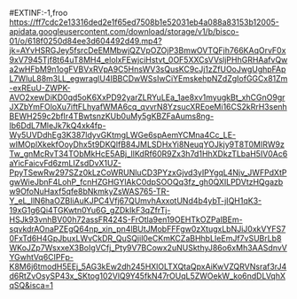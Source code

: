 #EXTINF:-1,froo
https://ff7cdc2e13316ded2e1f65ed7508b1e52031eb4a088a83153b12005-apidata.googleusercontent.com/download/storage/v1/b/bisco-01/o/618f0250d84ee3d604492d49.mp4?jk=AYvHSRGJey5fsrcDeEMMbwjQZVpOZOjP3BmwOVTQFjh766KAqOrvF0x9xV7945Tjf8t64uT8MH4_elolxFEwjciHstvt_0OF5XXCsVVsljPHhGRHAafvQwa2wHFbM9n1ogFVBVxRVpA9C5HnsWV3sQusKC9cJj1zZfUOoJwgUghpFApL7WluL88m3LL_egwraglU4IBBCDwWSsIwCiYEmskehpNZdZgIofGGCx81Zm-exREuU-ZWPK-AVO2xewDiKD0qd5oK6XxPD92yarZLRYuLEa_1ae8xv1myugkBt_xhCGnO9grJXZbYmFOloXu7iftFLhyafWMA6cq_qvvrN8YzsucXREoeMi16CS2kRrH3senhBEWH259c2bfIr4TBwtsnzKUb0uMy5gKBZFaAums8ng-lb6DdL7MleJk7kQ4xk4fp-Wy5UVDdhEg3K387ldyvGKtmgLWGe6spAemYCMna4Cc_LE-wIMOplXkekfOoyDhx5t9DKQlfB84JMLSDHxYi8NeuqYOJkjy9T8T0MIRW9zTw_gnMcRvT34TObMkHcE5ABj_IlKdRf60R9Zx3h7d1HhXDkzTLbaH5IV0Ac6aYicFaicvFd6zmLIZsdDvX1UZ-PpyTSewRw297SZz0kLzCoWRUNluCD3PYzxGjvd3yIPYgqL4Njv_JWFPdXtPgwWieJbnF4LohP_fcnHZGHGYlAkC0dpSOOQq3fz_gh0QXILPDVtzHQgazbw9OfoNuHaxf5qfe8bNkmkyZsWAS765-TR-Y_eL_llN6haOZBIiAuKJPC4Vfj67QUmvhAxxotUNd4b4ybT-jIQH1qK3-19xG1g6Qi4TGKwtn0Yu6G_gZDkIkF3qZfrTj-HSJk93vnhBV00h72assFR424S-FrOtla9en19OEHTkOZPaIBEm-sqvkdrAOnaPZEgQ64np_xin_pn4lBUtJMobFFFgw0zXtugxLbNJiJ0xkVYFS70FxTd6H4GpJbuxLWvCkDR_QuSQjil0eCKmKCZaBHhbLIeEmJf7vSUBrLb8WKoJZp7WsxxeX3BoIgVCfj_Pty9V7BCowx2uNUSkthyJ86o6xMh3AASdnvVYGwhtVq6CIPFp-K8M6j6tmodH5EEj_5AG3kEw2dh245HXlOLTXQtaQpxAiKwVZQRVNsraf3rJ4d6RtZvOsySP43x_SKtog102VlQ9Y45fkN47rOUqL5ZWOekW_ko6ndDLVqhXqSQ&isca=1
